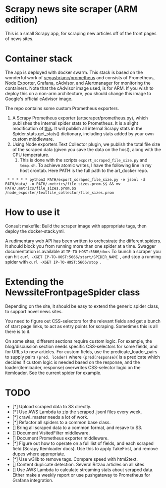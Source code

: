 # Scrapy news site scraper (ARM edition)

This is a small Scrapy app, for scraping new articles off of the front pages of news sites.

# Container stack

The app is deployed with docker swarm. This stack is based on the wonderful work of [vegasbrianc/prometheus](https://github.com/vegasbrianc/prometheus) and consists of Prometheus, Node Exporter, Grafana, cAdvisor, and Alertmanager for monitoring the containers. Note that the cAdvisor image used, is for ARM. If you wish to deploy this on a non-arm architecture, you should change this image to Google's official cAdvisor image.


The repo contains some custom Prometheus exporters.
1) A Scrapy Prometheus exporter (artscraper/prometheus.py), which publishes the internal spider stats to Prometheus. It is a slight modification of [this](https://github.com/rangertaha/scrapy-prometheus-exporter). It will publish all internal Scrapy stats in the Spider.stats.get_stats() dictionary, including stats added by your own custom middleware.
2) Using Node exporters Text Collector plugin, we publish the total file size of the scraped data (given you save the data on the host), along with the CPU temperature.
   1) This is done with the scripts ```export_scraped_file_size.py``` and ```temp.sh```. To achieve atomic writes, I have the following line in my host crontab. Here PATH is the full path to the art_docker repo.
   
``` * * * * * python3 PATH/export_scraped_file_size.py -e jsonl -d PATH/data/ -o PATH/.metrics/file_sizes.prom.$$ && mv PATH/.metrics/file_sizes.prom.$$ /node_exporter/textfile_collector/file_sizes.prom```



# How to use it

Consult makefile: Build the scraper image with appropriate tags, then deploy the docker-stack.yml.

A rudimentary web API has been written to orchestrate the different spiders. It should block you from running more than one spider at a time.
Swagger documentation is available at
```IP-TO-HOST:5666/docs```
To launch a scraper you can hit ```curl -XGET IP-TO-HOST:5666/start/SPIDER_NAME ```, and stop a running spider with ```curl -XGET IP-TO-HOST:5666/stop ```.

# Extending the NewssiteFrontpageSpider class
Depending on the site, it should be easy to extend the generic spider class, to support novel news sites.

You need to figure out CSS-selectors for the relevant fields and get a bunch of start page links, to act as entry points for scraping. Sometimes this is all there is to it.

On some sites, different sections require custom logic. For example, the blog/discussion section needs specific CSS-selectors for some fields, and for URLs to new articles. For custom fields, use the predicate_loader_pairs to supply pairs
```(pred, loader)```
where ```(pred(response)```( is a predicate which decides if custom logic is needed based on the response, and the loader(itemloader, response) overwrites CSS-selector logic on the itemloader. See the current spider for example.



# TODO

- [*] Upload scraped data to S3 directly.
- [*] Use AWS Lambda to zip the scraped .jsonl files every week.
- [*] crawl_master needs a lot of work.
- [*] Refactor all spiders to a common base class.
- [] Bring all scraped data to a common format, and resave to S3.
- [] Document VisitedFilter middleware.
- [] Document Prometheus exporter middleware.
- [*] Figure out how to operate on a full list of fields, and each scraped field (Scrapy Itemloader docs). Use this to apply TakeFirst, and remove dupes where appropriate.
- [*] Use w3lib to remove tags. Compare speed with html2text.
- [] Content duplicate detection. Several Ritzau articles on all sites.
- [] Use AWS Lambda to calculate streaming stats about scraped data. Either make a weekly report or use pushgateway to Prometheus for Grafana integration.